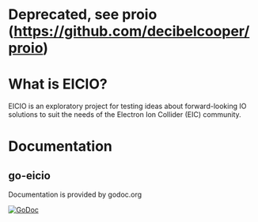 # Deprecated, see proio (https://github.com/decibelcooper/proio)

# What is EICIO?
EICIO is an exploratory project for testing ideas about forward-looking IO
solutions to suit the needs of the Electron Ion Collider (EIC) community.

# Documentation
## go-eicio
Documentation is provided by godoc.org

[![GoDoc](https://godoc.org/github.com/decibelcooper/eicio/go-eicio?status.svg)](https://godoc.org/github.com/decibelcooper/eicio/go-eicio)
